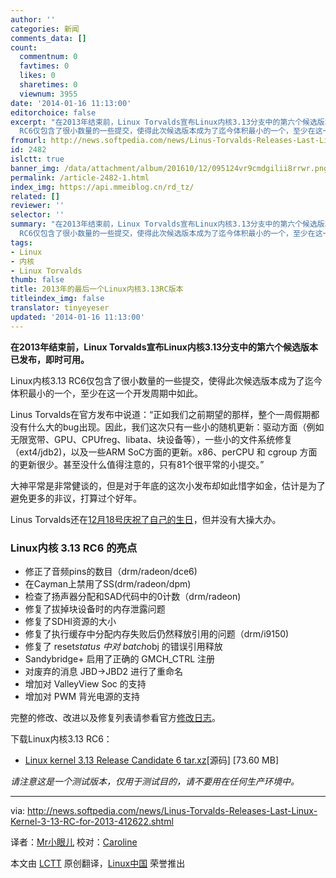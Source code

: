 ```yaml
---
author: ''
categories: 新闻
comments_data: []
count:
  commentnum: 0
  favtimes: 0
  likes: 0
  sharetimes: 0
  viewnum: 3955
date: '2014-01-16 11:13:00'
editorchoice: false
excerpt: "在2013年结束前，Linux Torvalds宣布Linux内核3.13分支中的第六个候选版本已发布，即时可用。\r\nLinux内核3.13
  RC6仅包含了很小数量的一些提交，使得此次候选版本成为了迄今体积最小的一个，至少在这一个开发周期中如  ..."
fromurl: http://news.softpedia.com/news/Linus-Torvalds-Releases-Last-Linux-Kernel-3-13-RC-for-2013-412622.shtml
id: 2482
islctt: true
banner_img: /data/attachment/album/201610/12/095124vr9cmdgilii8rrwr.png
permalink: /article-2482-1.html
index_img: https://api.mmeiblog.cn/rd_tz/
related: []
reviewer: ''
selector: ''
summary: "在2013年结束前，Linux Torvalds宣布Linux内核3.13分支中的第六个候选版本已发布，即时可用。\r\nLinux内核3.13
  RC6仅包含了很小数量的一些提交，使得此次候选版本成为了迄今体积最小的一个，至少在这一个开发周期中如  ..."
tags:
- Linux
- 内核
- Linux Torvalds
thumb: false
title: 2013年的最后一个Linux内核3.13RC版本
titleindex_img: false
translator: tinyeyeser
updated: '2014-01-16 11:13:00'
---
```


**在2013年结束前，Linux Torvalds宣布Linux内核3.13分支中的第六个候选版本已发布，即时可用。**


Linux内核3.13 RC6仅包含了很小数量的一些提交，使得此次候选版本成为了迄今体积最小的一个，至少在这一个开发周期中如此。


Linus Torvalds在官方发布中说道：“正如我们之前期望的那样，整个一周假期都没有什么大的bug出现。因此，我们这次只有一些小的随机更新：驱动方面（例如无限宽带、GPU、CPUfreg、libata、块设备等），一些小的文件系统修复（ext4/jdb2)，以及一些ARM SoC方面的更新。x86、perCPU 和 cgroup 方面的更新很少。甚至没什么值得注意的，只有81个很平常的小提交。”


大神平常是非常健谈的，但是对于年底的这次小发布却如此惜字如金，估计是为了避免更多的非议，打算过个好年。


Linus Torvalds还在[12月18号庆祝了自己的生日](http://news.softpedia.com/news/Happy-Birthday-Linus-Torvalds-412474.shtml)，但并没有大操大办。


### Linux内核 3.13 RC6 的亮点


* 修正了音频pins的数目（drm/radeon/dce6)
* 在Cayman上禁用了SS(drm/radeon/dpm)
* 检查了扬声器分配和SAD代码中的0计数（drm/radeon)
* 修复了拔掉块设备时的内存泄露问题
* 修复了SDHI资源的大小
* 修复了执行缓存中分配内存失败后仍然释放引用的问题（drm/i9150)
* 修复了 reset*status 中对 batch*obj 的错误引用释放
* Sandybridge+ 启用了正确的 GMCH\_CTRL 注册
* 对废弃的消息 JBD->JBD2 进行了重命名
* 增加对 ValleyView Soc 的支持
* 增加对 PWM 背光电源的支持


完整的修改、改进以及修复列表请参看官方[修改日志](https://lkml.org/lkml/2013/12/29/95)。


下载Linux内核3.13 RC6：


* [Linux kernel 3.13 Release Candidate 6 tar.xz](https://www.kernel.org/pub/linux/kernel/v3.x/testing/linux-3.13-rc6.tar.xz)[源码] [73.60 MB]


*请注意这是一个测试版本，仅用于测试目的，请不要用在任何生产环境中。*




---


via: <http://news.softpedia.com/news/Linus-Torvalds-Releases-Last-Linux-Kernel-3-13-RC-for-2013-412622.shtml>


译者：[Mr小眼儿](https://github.com/tinyeyeser) 校对：[Caroline](https://github.com/carolinewuyan)


本文由 [LCTT](https://github.com/LCTT/TranslateProject) 原创翻译，[Linux中国](http://linux.cn/) 荣誉推出